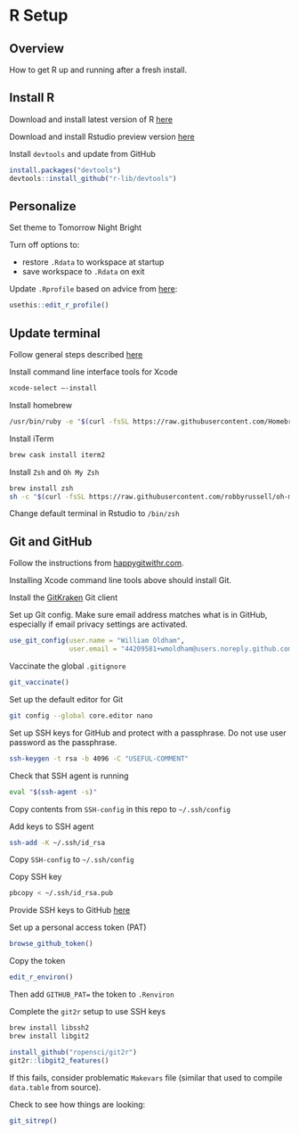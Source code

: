 R Setup
================

## Overview

How to get R up and running after a fresh install.

## Install R

Download and install latest version of R
[here](https://cran.r-project.org/)

Download and install Rstudio preview version
[here](https://rstudio.com/products/rstudio/download/preview/)

Install `devtools` and update from GitHub

``` r
install.packages("devtools")
devtools::install_github("r-lib/devtools")
```

## Personalize

Set theme to Tomorrow Night Bright

Turn off options to:

  - restore `.Rdata` to workspace at startup
  - save workspace to `.Rdata` on exit

Update `.Rprofile` based on advice from
[here](http://kevinushey.github.io/blog/2015/02/02/rprofile-essentials/):

``` r
usethis::edit_r_profile()
```

## Update terminal

Follow general steps described
[here](https://www.freecodecamp.org/news/how-to-configure-your-macos-terminal-with-zsh-like-a-pro-c0ab3f3c1156/)

Install command line interface tools for Xcode

``` zsh
xcode-select —-install
```

Install homebrew

``` zsh
/usr/bin/ruby -e "$(curl -fsSL https://raw.githubusercontent.com/Homebrew/install/master/install)"
```

Install iTerm

``` zsh
brew cask install iterm2
```

Install `Zsh` and `Oh My Zsh`

``` zsh
brew install zsh
sh -c "$(curl -fsSL https://raw.githubusercontent.com/robbyrussell/oh-my-zsh/master/tools/install.sh)"
```

Change default terminal in Rstudio to `/bin/zsh`

## Git and GitHub

Follow the instructions from
[happygitwithr.com](https://happygitwithr.com/).

Installing Xcode command line tools above should install Git.

Install the [GitKraken](https://www.gitkraken.com/download/mac) Git
client

Set up Git config. Make sure email address matches what is in GitHub,
especially if email privacy settings are activated.

``` r
use_git_config(user.name = "William Oldham", 
               user.email = "44209581+wmoldham@users.noreply.github.com")
```

Vaccinate the global `.gitignore`

``` r
git_vaccinate()
```

Set up the default editor for Git

``` zsh
git config --global core.editor nano 
```

Set up SSH keys for GitHub and protect with a passphrase. Do not use
user password as the passphrase.

``` zsh
ssh-keygen -t rsa -b 4096 -C "USEFUL-COMMENT"
```

Check that SSH agent is running

``` zsh
eval "$(ssh-agent -s)"
```

Copy contents from `SSH-config` in this repo to `~/.ssh/config`

Add keys to SSH agent

``` zsh
ssh-add -K ~/.ssh/id_rsa
```

Copy `SSH-config` to `~/.ssh/config`

Copy SSH key

``` zsh
pbcopy < ~/.ssh/id_rsa.pub
```

Provide SSH keys to GitHub [here](https://github.com/settings/keys)

Set up a personal access token (PAT)

``` r
browse_github_token()
```

Copy the token

``` r
edit_r_environ()
```

Then add `GITHUB_PAT=` the token to `.Renviron`

Complete the `git2r` setup to use SSH keys

``` zsh
brew install libssh2
brew install libgit2
```

``` r
install_github("ropensci/git2r")
git2r::libgit2_features()
```

If this fails, consider problematic `Makevars` file (similar that used
to compile `data.table` from source).

Check to see how things are looking:

``` r
git_sitrep()
```

